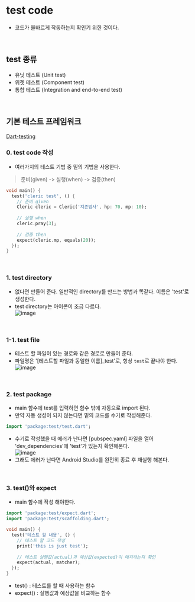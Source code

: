 # test code
- 코드가 올바르게 작동하는지 확인기 위한 것이다.
<br/>

## test 종류
- 유닛 테스트 (Unit test)
- 위젯 테스트 (Component test)
- 통합 테스트 (Integration and end-to-end test)
<br/>

## 기본 테스트 프레임워크
[Dart-testing](https://dart.dev/guides/testing)

### 0. test code 작성
- 여러가지의 테스트 기법 중 밑의 기법을 사용한다.  
> 준비(given) -> 실행(when) -> 검증(then)
```dart
void main() {
  test('cleric test', () {
    // 준비 given
    Cleric cleric = Cleric('지존법사', hp: 70, mp: 10);
    
    // 실행 when
    cleric.pray(3);
    
    // 검증 then
    expect(cleric.mp, equals(20));
  });
}
```
<br/>

### 1. test directory
- 없다면 만들어 준다. 일반적인 directory를 만드는 방법과 똑같다. 이름은 'test'로 생성한다.    
- test directory는 아이콘이 조금 다르다.  
![image](https://github.com/yujiyeong/TIL/assets/149862753/913f95a2-a198-414c-8434-9d93b590b0b4)
<br/>

### 1-1. test file
- 테스트 할 파일이 있는 경로와 같은 경로로 만들어 준다.  
- 파일명은 '[테스트할 파일과 동일한 이름]_test'로, 항상 `test`로 끝나야 한다.  
![image](https://github.com/yujiyeong/TIL/assets/149862753/6d75ad6a-67ab-4faf-8125-bdcd94ff4f3b)
<br/>

### 2. test package
- main 함수에 test를 입력하면 함수 밖에 자동으로 import 된다.  
- 만약 자동 생성이 되지 않는다면 밑의 코드를 수기로 작성해준다.  
```dart
import 'package:test/test.dart';
```
- 수기로 작성했을 때 에러가 난다면 [pubspec.yaml] 파일을 열어 'dev_dependencies'에 'test'가 있는지 확인해본다.  
![image](https://github.com/yujiyeong/TIL/assets/149862753/2888906b-c7f5-4d16-99d3-0f9330cbed14)
- 그래도 에러가 난다면 Android Studio를 완전히 종료 후 재실행 해본다.
<br/>

### 3. test()와 expect
- main 함수에 작성 해야한다.  
```dart
import 'package:test/expect.dart';
import 'package:test/scaffolding.dart';

void main() {
  test('테스트 할 내용', () {
    // 테스트 할 코드 작성
    print('this is just test');
    
    // 테스트 실행값(actual)과 예상값(expected)이 매치하는지 확인
    expect(actual, matcher);
  });
}
```
- test() : 테스트를 할 때 사용하는 함수
- expect() : 실행값과 예상값을 비교하는 함수
<br/>
